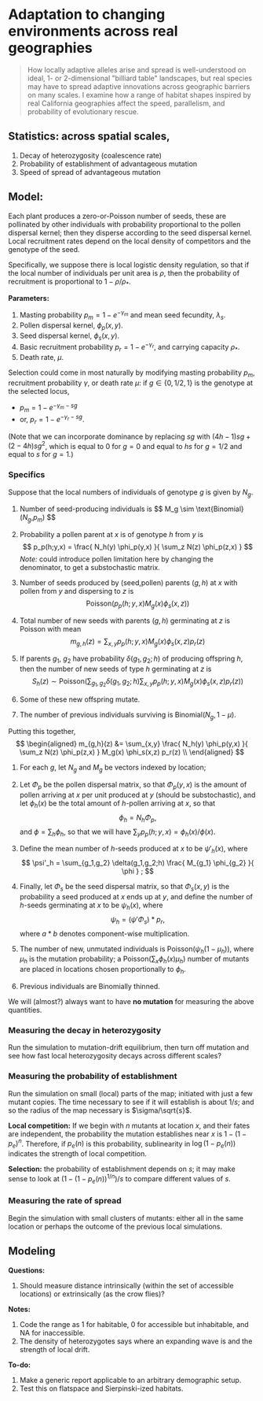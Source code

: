 # Adaptation to changing environments across real geographies

 
> How locally adaptive alleles arise and spread is well-understood on
> ideal, 1- or 2-dimensional "billiard table" landscapes,
> but real species may have to spread adaptive innovations across
> geographic barriers on many scales.  I examine how a range of habitat shapes
> inspired by real California geographies affect the speed, parallelism,
> and probability of evolutionary rescue.


## Statistics: across spatial scales,

1.  Decay of heterozygosity (coalescence rate)
2.  Probability of establishment of advantageous mutation
3.  Speed of spread of advantageous mutation


## Model:

Each plant produces a zero-or-Poisson number of seeds,
these are pollinated by other individuals with probability proportional to the pollen dispersal kernel;
then they disperse according to the seed dispersal kernel.
Local recruitment rates depend on the local density of competitors 
and the genotype of the seed.

Specifically, we suppose there is local logistic density regulation,
so that if the local number of individuals per unit area is $\rho$,
then the probability of recruitment is proportional to $1-\rho/\rho_{*}$.


**Parameters:**

1.  Masting probability $p_m=1-e^{-\gamma_m}$ and mean seed fecundity, $\lambda_s$.
2.  Pollen dispersal kernel, $\phi_p(x,y)$.
3.  Seed dispersal kernel, $\phi_s(x,y)$.
4.  Basic recruitment probability $p_r=1-e^{-\gamma_r}$, and carrying capacity $\rho_{*}$.
5.  Death rate, $\mu$.


Selection could come in most naturally
by modifying masting probability $p_m$, 
recruitment probability $\gamma$,
or death rate $\mu$:
if $g \in \{0,1/2,1\}$ is the genotype at the selected locus,

* $p_m = 1-e^{-\gamma_m - sg}$
* or, $p_r = 1-e^{-\gamma_r - sg}$.

(Note that we can incorporate dominance by replacing $sg$ with $(4h-1)sg + (2-4h)sg^2$,
which is equal to 0 for $g=0$ and equal to $hs$ for $g=1/2$ and equal to $s$ for $g=1$.)

### Specifics

Suppose that the local numbers of individuals of genotype $g$ is given by $N_g$.

1.  Number of seed-producing individuals is
    $$ M_g \sim \text{Binomial}($N_g$,$p_m$) $$

2.  Probability a pollen parent at $x$ is of genotype $h$ from $y$ is
    $$ p_p(h;y,x) = \frac{ N_h(y) \phi_p(y,x) }{ \sum_z N(z) \phi_p(z,x) } $$
    *Note:* could introduce pollen limitation here by changing the denominator, to get a substochastic matrix.

3.  Number of seeds produced by (seed,pollen) parents $(g,h)$ at $x$ with pollen from $y$ and dispersing to $z$ is
    $$ \text{Poisson}( p_p(h;y,x) M_g(x) \phi_s(x,z) ) $$

4.  Total number of new seeds with parents $(g,h)$ germinating at $z$ is Poisson with mean
    $$ m_{g,h}(z) = \sum_{x,y} p_p(h;y,x) M_g(x) \phi_s(x,z) p_r(z) $$

5.  If parents $g_1$, $g_2$ have probability $\delta(g_1,g_2;h)$ of producing offspring $h$,
    then the number of new seeds of type $h$ germinating at $z$ is 
    $$ S_h(z) \sim \text{Poisson}(\sum_{g_1,g_2} \delta(g_1,g_2;h) \sum_{x,y} p_p(h;y,x) M_g(x) \phi_s(x,z) p_r(z) ) $$

6.  Some of these new offspring mutate.

7.  The number of previous individuals surviving is Binomial$(N_g,1-\mu)$.

Putting this together, 
$$ \begin{aligned}
m_{g,h}(z) 
    &= \sum_{x,y} \frac{ N_h(y) \phi_p(y,x) }{ \sum_z N(z) \phi_p(z,x) } M_g(x) \phi_s(x,z) p_r(z)  \\
\end{aligned} $$

1.  For each $g$,
    let $N_g$ and $M_g$ be vectors indexed by location;

2.  Let $\Phi_p$ be the pollen dispersal matrix,
    so that $\Phi_p(y,x)$ is the amount of pollen arriving at $x$ per unit produced at $y$ (should be substochastic),
    and let $\phi_h(x)$ be the total amount of $h$-pollen arriving at $x$, so that
    $$\phi_h = N_h \Phi_p ,$$
    and $\phi = \sum_h \phi_h$,
    so that we will have $\sum_y p_p(h;y,x) = \phi_h(x)/\phi(x)$.

3.  Define the mean number of $h$-seeds produced at $x$ to be $\psi'_h(x)$, where
    $$ \psi'_h = \sum_{g_1,g_2} \delta(g_1,g_2;h) \frac{ M_{g_1} \phi_{g_2} }{ \phi } ; $$

4.  Finally, let $\Phi_s$ be the seed dispersal matrix,
    so that $\Phi_s(x,y)$ is the probability a seed produced at $x$ ends up at $y$,
    and define the number of $h$-seeds germinating at $x$ to be $\psi_h(x)$, where
    $$ \psi_h = (\psi' \Phi_s) * p_r , $$
    where $a*b$ denotes component-wise multiplication.

5.  The number of new, unmutated individuals is Poisson($\psi_h (1-\mu_h)$), where $\mu_h$ is the mutation probability;
    a Poisson($\sum_x \phi_h(x) \mu_h$) number of mutants are placed in locations chosen proportionally to $\phi_h$.

6.  Previous individuals are Binomially thinned.


We will (almost?) always want to have **no mutation**
for measuring the above quantities.


### Measuring the decay in heterozygosity

Run the simulation to mutation-drift equilibrium,
then turn off mutation and see how fast local heterozygosity decays
across different scales?


### Measuring the probability of establishment

Run the simulation on small (local) parts of the map;
initiated with just a few mutant copies.
The time necessary to see if it will establish is about $1/s$;
and so the radius of the map necessary is $\sigma/\sqrt{s}$.

**Local competition:**
If we begin with $n$ mutants at location $x$,
and their fates are independent,
the probability the mutation establishes near $x$ is $1-(1-p_e)^n$.
Therefore, if $p_e(n)$ is this probability,
sublinearity in $\log(1-p_e(n))$ indicates the strength of local competition.

**Selection:** 
the probability of establishment depends on $s$;
it may make sense to look at $(1-(1-p_e(n))^{1/n})/s$ 
to compare different values of $s$.



### Measuring the rate of spread

Begin the simulation with small clusters of mutants:
either all in the same location
or perhaps the outcome of the previous local simulations.



## Modeling


**Questions:**

1.  Should measure distance intrinsically (within the set of accessible locations) or extrinsically (as the crow flies)?


**Notes:**

1.  Code the range as 1 for habitable, 0 for accessible but inhabitable, and NA for inaccessible.
2.  The density of heterozygotes says where an expanding wave is and the strength of local drift.

**To-do:**

1. Make a generic report applicable to an arbitrary demographic setup.
2. Test this on flatspace and Sierpinski-ized habitats.

